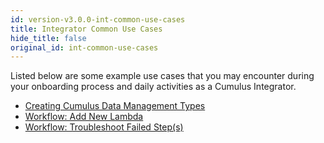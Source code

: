 ```yaml
---
id: version-v3.0.0-int-common-use-cases
title: Integrator Common Use Cases
hide_title: false
original_id: int-common-use-cases
---
```


Listed below are some example use cases that you may encounter during your onboarding process and daily activities as a Cumulus Integrator.

* [Creating Cumulus Data Management Types](../integrator-guide/create-cumulus-data-mgmt-types)
* [Workflow: Add New Lambda](../integrator-guide/workflow-add-new-lambda)
* [Workflow: Troubleshoot Failed Step(s)](../integrator-guide/workflow-ts-failed-step)
